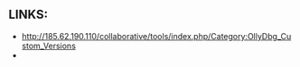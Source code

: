 
## LINKS:
* <http://185.62.190.110/collaborative/tools/index.php/Category:OllyDbg_Custom_Versions>
* 


